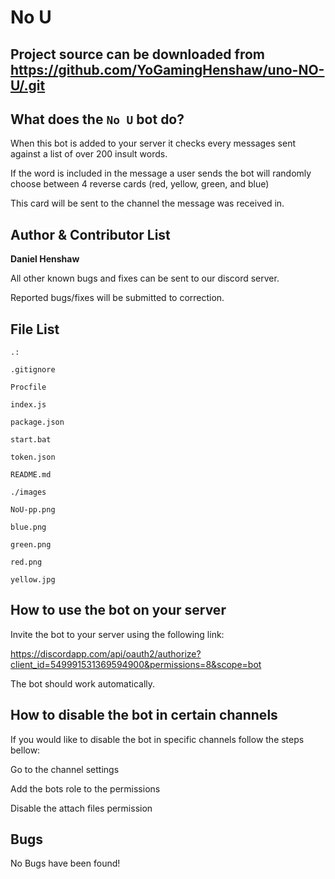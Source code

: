 No U
==========
Project source can be downloaded from https://github.com/YoGamingHenshaw/uno-NO-U/.git
--------------------------------------------------------------------------------
What does the `No U` bot do?
----------------------------
When this bot is added to your server it checks every messages sent against a list of over 200 insult words.

If the word is included in the message a user sends the bot will randomly choose between 4 reverse cards (red, yellow, green, and blue)

This card will be sent to the channel the message was received in.

Author & Contributor List
-------------------------
**Daniel Henshaw**

All other known bugs and fixes can be sent to our discord server.

Reported bugs/fixes will be submitted to correction.

File List
----------
```
.:

.gitignore

Procfile

index.js

package.json

start.bat

token.json

README.md
```
```
./images

NoU-pp.png

blue.png

green.png

red.png

yellow.jpg
```

How to use the bot on your server
---------------------------------

Invite the bot to your server using the following link: 

https://discordapp.com/api/oauth2/authorize?client_id=549991531369594900&permissions=8&scope=bot

The bot should work automatically.

How to disable the bot in certain channels
------------------------------------------

If you would like to disable the bot in specific channels follow the steps bellow:

Go to the channel settings

Add the bots role to the permissions 
 
Disable the attach files permission

Bugs
----
No Bugs have been found!
